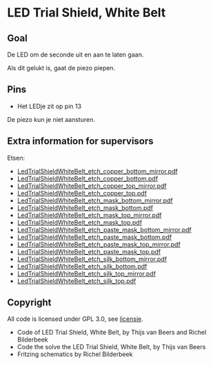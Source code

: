 # LED Trial Shield, White Belt

## Goal

De LED om de seconde uit en aan te laten gaan.

Als dit gelukt is, gaat de piezo piepen.

## Pins

 * Het LEDje zit op pin 13

De piezo kun je niet aansturen.

## Extra information for supervisors

Etsen:

 * [LedTrialShieldWhiteBelt_etch_copper_bottom_mirror.pdf](LedTrialShieldWhiteBelt_etch_copper_bottom_mirror.pdf)
 * [LedTrialShieldWhiteBelt_etch_copper_bottom.pdf](LedTrialShieldWhiteBelt_etch_copper_bottom.pdf)
 * [LedTrialShieldWhiteBelt_etch_copper_top_mirror.pdf](LedTrialShieldWhiteBelt_etch_copper_top_mirror.pdf)
 * [LedTrialShieldWhiteBelt_etch_copper_top.pdf](LedTrialShieldWhiteBelt_etch_copper_top.pdf)
 * [LedTrialShieldWhiteBelt_etch_mask_bottom_mirror.pdf](LedTrialShieldWhiteBelt_etch_mask_bottom_mirror.pdf)
 * [LedTrialShieldWhiteBelt_etch_mask_bottom.pdf](LedTrialShieldWhiteBelt_etch_mask_bottom.pdf)
 * [LedTrialShieldWhiteBelt_etch_mask_top_mirror.pdf](LedTrialShieldWhiteBelt_etch_mask_top_mirror.pdf)
 * [LedTrialShieldWhiteBelt_etch_mask_top.pdf](LedTrialShieldWhiteBelt_etch_mask_top.pdf)
 * [LedTrialShieldWhiteBelt_etch_paste_mask_bottom_mirror.pdf](LedTrialShieldWhiteBelt_etch_paste_mask_bottom_mirror.pdf)
 * [LedTrialShieldWhiteBelt_etch_paste_mask_bottom.pdf](LedTrialShieldWhiteBelt_etch_paste_mask_bottom.pdf)
 * [LedTrialShieldWhiteBelt_etch_paste_mask_top_mirror.pdf](LedTrialShieldWhiteBelt_etch_paste_mask_top_mirror.pdf)
 * [LedTrialShieldWhiteBelt_etch_paste_mask_top.pdf](LedTrialShieldWhiteBelt_etch_paste_mask_top.pdf)
 * [LedTrialShieldWhiteBelt_etch_silk_bottom_mirror.pdf](LedTrialShieldWhiteBelt_etch_silk_bottom_mirror.pdf)
 * [LedTrialShieldWhiteBelt_etch_silk_bottom.pdf](LedTrialShieldWhiteBelt_etch_silk_bottom.pdf)
 * [LedTrialShieldWhiteBelt_etch_silk_top_mirror.pdf](LedTrialShieldWhiteBelt_etch_silk_top_mirror.pdf)
 * [LedTrialShieldWhiteBelt_etch_silk_top.pdf](LedTrialShieldWhiteBelt_etch_silk_top.pdf)

## Copyright

All code is licensed under GPL 3.0, see [licensie](LICENSE).

 * Code of LED Trial Shield, White Belt, by Thijs van Beers and Richel Bilderbeek
 * Code the solve the LED Trial Shield, White Belt, by Thijs van Beers
 * Fritzing schematics by Richel Bilderbeek
